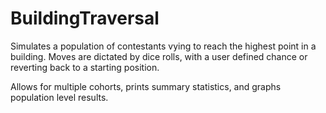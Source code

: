 # BuildingTraversal

Simulates a population of contestants vying to reach the highest point in a building. Moves are dictated by dice rolls, with
a user defined chance or reverting back to a starting position. 

Allows for multiple cohorts, prints summary statistics, and graphs population level results. 
